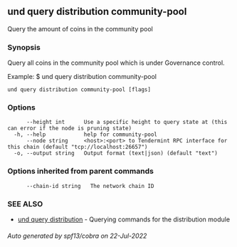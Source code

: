 ## und query distribution community-pool

Query the amount of coins in the community pool

### Synopsis

Query all coins in the community pool which is under Governance control.

Example:
$ und query distribution community-pool

```
und query distribution community-pool [flags]
```

### Options

```
      --height int      Use a specific height to query state at (this can error if the node is pruning state)
  -h, --help            help for community-pool
      --node string     <host>:<port> to Tendermint RPC interface for this chain (default "tcp://localhost:26657")
  -o, --output string   Output format (text|json) (default "text")
```

### Options inherited from parent commands

```
      --chain-id string   The network chain ID
```

### SEE ALSO

* [und query distribution](und_query_distribution.md)	 - Querying commands for the distribution module

###### Auto generated by spf13/cobra on 22-Jul-2022
